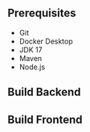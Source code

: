 ## Prerequisites

- Git
- Docker Desktop
- JDK 17
- Maven
- Node.js

## Build Backend

## Build Frontend